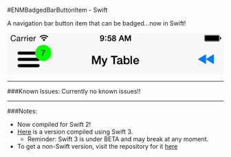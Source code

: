 #ENMBadgedBarButtonItem - Swift

A navigation bar button item that can be badged...now in Swift!  

![Screenshot](screenshot.png)

---

###Known Issues:
Currently no known issues!!

---

###Notes:
* Now compiled for Swift 2!
* [Here](https://github.com/enmiller/ENMBadgedBarButtonItem-Swift/tree/Swift_3) is a version compiled using Swift 3.
	* Reminder: Swift 3 is under BETA and may break at any moment.
* To get a non-Swift version, visit the repository for it [here](https://github.com/enmiller/ENMBadgedBarButtonItem)
